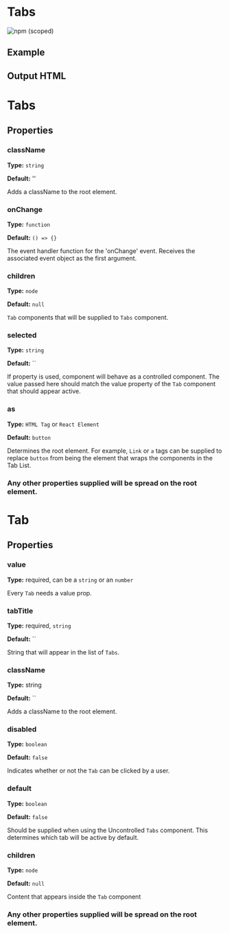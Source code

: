 # Tabs

![npm (scoped)](https://img.shields.io/npm/v/@leafygreen-ui/tabs.svg)

## Example

<!-- Will update once the component is finalized -->

## Output HTML

<!-- Will update once the comcponetn is finalized -->

# Tabs

## Properties

### className

**Type:** `string`

**Default:** ''

Adds a className to the root element.

### onChange

**Type:** `function`

**Default:** `() => {}`

The event handler function for the 'onChange' event. Receives the associated event object as the first argument.

### children

**Type:** `node`

**Default:** `null`

`Tab` components that will be supplied to `Tabs` component.

### selected

**Type:** `string`

**Default:** ``

If property is used, component will behave as a controlled component. The value passed here should match the value property of the `Tab` component that should appear active.

### as

**Type:** `HTML Tag` or `React Element`

**Default:** `button`

Determines the root element. For example, `Link` or `a` tags can be supplied to replace `button` from being the element that wraps the components in the Tab List.

### Any other properties supplied will be spread on the root element.

# Tab

## Properties

### value

**Type:** required, can be a `string` or an `number`

Every `Tab` needs a value prop.

### tabTitle

**Type:** required, `string`

**Default:** ``

String that will appear in the list of `Tabs`.

### className

**Type:** string

**Default:** ``

Adds a className to the root element.

### disabled

**Type:** `boolean`

**Default:** `false`

Indicates whether or not the `Tab` can be clicked by a user.

### default

**Type:** `boolean`

**Default:** `false`

Should be supplied when using the Uncontrolled `Tabs` component. This determines which tab will be active by default.

### children

**Type:** `node`

**Default:** `null`

Content that appears inside the `Tab` component

### Any other properties supplied will be spread on the root element.
